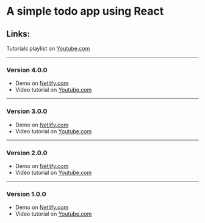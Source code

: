 # A simple todo app using React
## Links:
Tutorials playlist on [Youtube.com](https://www.youtube.com/playlist?list=PLUX0GmrifrwdXOqmkh8y_3N5BGpkzIPmg)
__________
### Version 4.0.0

* Demo on [Netlify.com](https://youtube-simple-todo-app-v04.netlify.app/)
* Video tutorial on [Youtube.com](https://www.youtube.com/watch?v=gkd-IQ97pXU)
__________

### Version 3.0.0

* Demo on [Netlify.com](https://youtube-simple-todo-app-v03.netlify.app/)
* Video tutorial on [Youtube.com](https://www.youtube.com/watch?v=oxgmjJqKMWo)
__________
### Version 2.0.0

* Demo on [Netlify.com](https://youtube-simple-todo-app-v02.netlify.app/)
* Video tutorial on [Youtube.com](https://www.youtube.com/watch?v=fnaZbPCTSmM)
__________
### Version 1.0.0

* Demo on [Netlify.com](https://youtube-simple-todo-app.netlify.app/)
* Video tutorial on [Youtube.com](https://www.youtube.com/watch?v=pNWdRdmtGdI)
